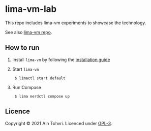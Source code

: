 # lima-vm-lab

This repo includes lima-vm experiments to showcase the technology.

See also [lima-vm repo](https://github.com/lima-vm/lima).

## How to run

1. Install `lima-vm` by following the [installation guide](https://github.com/lima-vm/lima#installation)
2. Start `lima-vm`

        $ limactl start default

3. Run Compose

        $ lima nerdctl compose up

## Licence

Copyright © 2021 Ain Tohvri. Licenced under [GPL-3](LICENSE).
